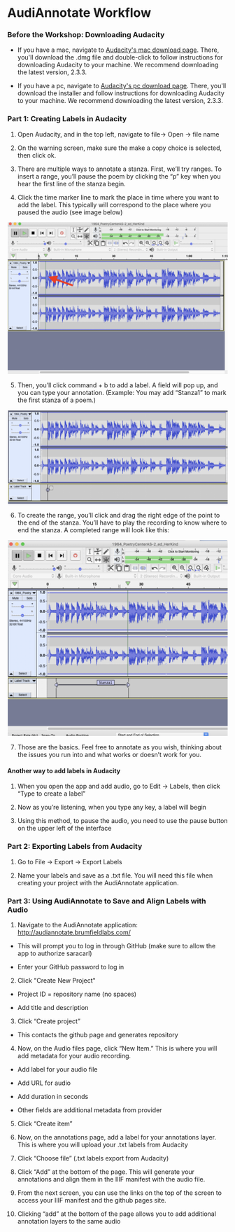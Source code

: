 # AudiAnnotate Workflow

### Before the Workshop: Downloading Audacity

* If you have a mac, navigate to [Audacity's mac download page](https://www.audacityteam.org/download/mac/). There, you'll download the .dmg file and double-click to follow instructions for downloading Audacity to your machine. We recommend downloading the latest version, 2.3.3.

* If you have a pc, navigate to [Audacity's pc download page](https://www.audacityteam.org/download/windows/). There, you'll download the installer and follow instructions for downloading Audacity to your machine. We recommend downloading the latest version, 2.3.3.

### Part 1: Creating Labels in Audacity

1. Open Audacity, and in the top left, navigate to file→ Open → file name

2. On the warning screen, make sure the make a copy choice is selected, then click ok.

3. There are multiple ways to annotate a stanza. First, we’ll try ranges. To insert a range, you’ll pause the poem by clicking the “p” key when you hear the first line of the stanza begin. 

4. Click the time marker line to mark the place in time where you want to add the label. This typically will correspond to the place where you paused the audio (see image below)

![image](Pages-Images/workflowclickimage.png) 

5. Then, you’ll click command + b to add a label. A field will pop up, and you can type your annotation. (Example: You may add “Stanza1” to mark the first stanza of a poem.)

![image](Pages-Images/workflowlabeltypeimage.png)

6. To create the range, you’ll click and drag the right edge of the point to the end of the stanza. You’ll have to play the recording to know where to end the stanza. A completed range will look like this: 

![image](Pages-Images/workflowrangeimage.png)

7. Those are the basics. Feel free to annotate as you wish, thinking about the issues you run into and what works or doesn’t work for you. 

#### Another way to add labels in Audacity

1. When you open the app and add audio, go to Edit → Labels, then click “Type to create a label”

2. Now as you’re listening, when you type any key, a label will begin

3. Using this method, to pause the audio, you need to use the pause button on the upper left of the interface

### Part 2: Exporting Labels from Audacity

1. Go to File → Export → Export Labels

2. Name your labels and save as a .txt file. You will need this file when creating your project with the AudiAnnotate application. 

### Part 3: Using AudiAnnotate to Save and Align Labels with Audio

1. Navigate to the AudiAnnotate application: http://audiannotate.brumfieldlabs.com/

  * This will prompt you to log in through GitHub (make sure to allow the app to authorize saracarl)

  * Enter your GitHub password to log in

2. Click "Create New Project"

  * Project ID = repository name (no spaces)

  * Add title and description

3. Click “Create project”

  * This contacts the github page and  generates repository

4. Now, on the Audio files page, click “New Item.” This is where you will add metadata for your audio recording.

  * Add label for your audio file
  
  * Add URL for  audio 
  
  * Add duration in seconds
  
  * Other fields are additional metadata from provider
  
5. Click “Create item” 

6. Now, on the  annotations page, add a label for your annotations layer. This is where you will upload your .txt labels from Audacity

7. Click “Choose file”  (.txt labels export from Audacity) 

8. Click “Add” at the bottom of the page. This will generate your annotations and align them in the IIIF manifest with the audio file. 

9. From the next screen, you can use the links on the top of the  screen to access your  IIIF manifest and the github pages site. 

10. Clicking “add” at the bottom of the page allows you to add additional annotation layers to the same audio 















